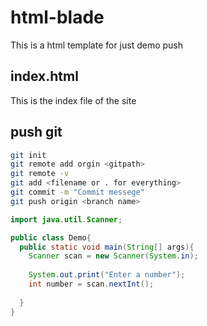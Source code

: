 # html-blade
This is a html template for just demo push

## index.html
This is the index file of the site

## push git

```bash
git init
git remote add orgin <gitpath>
git remote -v
git add <filename or . for everything>
git commit -m "Commit messege"
git push origin <branch name>
```

```java
import java.util.Scanner;

public class Demo{
  public static void main(String[] args){
    Scanner scan = new Scanner(System.in);
    
    System.out.print("Enter a number");
    int number = scan.nextInt();
  
  }
}
```
